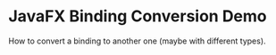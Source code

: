 JavaFX Binding Conversion Demo
==============================

How to convert a binding to another one (maybe with different types).

